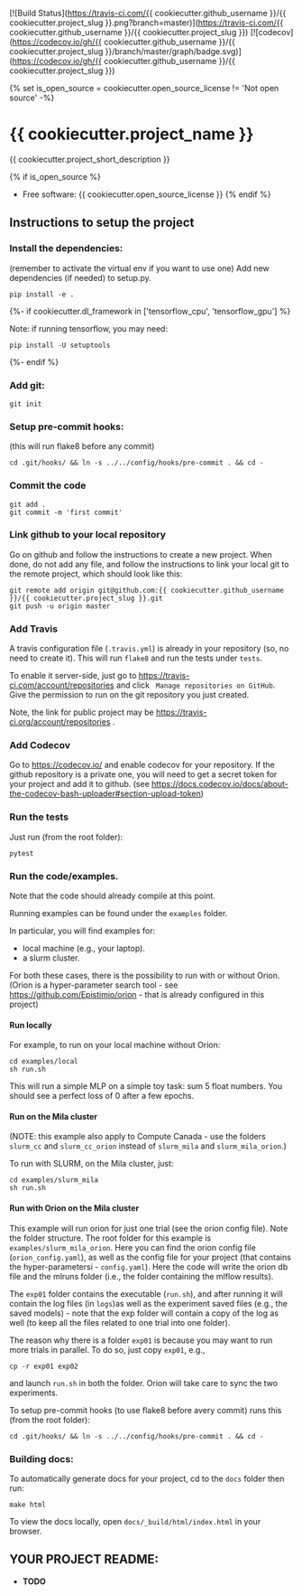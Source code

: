 [![Build Status](https://travis-ci.com/{{ cookiecutter.github_username }}/{{ cookiecutter.project_slug }}.png?branch=master)](https://travis-ci.com/{{ cookiecutter.github_username }}/{{ cookiecutter.project_slug }})
[![codecov](https://codecov.io/gh/{{ cookiecutter.github_username }}/{{ cookiecutter.project_slug }}/branch/master/graph/badge.svg)](https://codecov.io/gh/{{ cookiecutter.github_username }}/{{ cookiecutter.project_slug }})

{% set is_open_source = cookiecutter.open_source_license != 'Not open source' -%}

# {{ cookiecutter.project_name }}


{{ cookiecutter.project_short_description }}

{% if is_open_source %}
* Free software: {{ cookiecutter.open_source_license }}
{% endif %}


## Instructions to setup the project

### Install the dependencies:
(remember to activate the virtual env if you want to use one)
Add new dependencies (if needed) to setup.py.

    pip install -e .
{%- if cookiecutter.dl_framework in ['tensorflow_cpu', 'tensorflow_gpu'] %}

Note: if running tensorflow, you may need:

    pip install -U setuptools
{%- endif %}

### Add git:

    git init

### Setup pre-commit hooks:
(this will run flake8 before any commit)

    cd .git/hooks/ && ln -s ../../config/hooks/pre-commit . && cd -

### Commit the code

    git add .
    git commit -m 'first commit'

### Link github to your local repository
Go on github and follow the instructions to create a new project.
When done, do not add any file, and follow the instructions to
link your local git to the remote project, which should look like this:

    git remote add origin git@github.com:{{ cookiecutter.github_username }}/{{ cookiecutter.project_slug }}.git
    git push -u origin master

### Add Travis
A travis configuration file (`.travis.yml`) is already in your repository (so, no need to
create it). This will run `flake8` and run the tests under `tests`.

To enable it server-side, just go to https://travis-ci.com/account/repositories and click
` Manage repositories on GitHub`. Give the permission to run on the git repository you just created.

Note, the link for public project may be https://travis-ci.org/account/repositories .

### Add Codecov
Go to https://codecov.io/ and enable codecov for your repository.
If the github repository is a private one, you will need to get a
secret token for your project and add it to
github.
(see https://docs.codecov.io/docs/about-the-codecov-bash-uploader#section-upload-token)

### Run the tests
Just run (from the root folder):

    pytest

### Run the code/examples.
Note that the code should already compile at this point.

Running examples can be found under the `examples` folder.

In particular, you will find examples for:
* local machine (e.g., your laptop).
* a slurm cluster.

For both these cases, there is the possibility to run with or without Orion.
(Orion is a hyper-parameter search tool - see https://github.com/Epistimio/orion -
that is already configured in this project)

#### Run locally

For example, to run on your local machine without Orion:

    cd examples/local
    sh run.sh

This will run a simple MLP on a simple toy task: sum 5 float numbers.
You should see a perfect loss of 0 after a few epochs.

#### Run on the Mila cluster
(NOTE: this example also apply to Compute Canada - use the folders
`slurm_cc` and `slurm_cc_orion` instead of `slurm_mila` and `slurm_mila_orion`.)

To run with SLURM, on the Mila cluster, just:

    cd examples/slurm_mila
    sh run.sh

#### Run with Orion on the Mila cluster

This example will run orion for just one trial (see the orion config file).
Note the folder structure. The root folder for this example is
`examples/slurm_mila_orion`.
Here you can find the orion config file (`orion_config.yaml`), as well as the config
file for your project (that contains the hyper-parametersi - `config.yaml`).
Here the code will write the orion db file and the mlruns folder
(i.e., the folder containing the mlflow results).

The `exp01` folder contains the executable (`run.sh`), and after running
it will contain the log files (in `logs`)as well as the experiment saved files
(e.g., the saved models) - note that the exp folder will contain a copy of the
log as well (to keep all the files related to one trial into one folder).


The reason why there is a folder `exp01` is because you may want to run more
trials in parallel. To do so, just copy `exp01`, e.g.,

    cp -r exp01 exp02

and launch `run.sh` in both the folder. Orion will take care to sync the two
experiments.

To setup pre-commit hooks (to use flake8 before avery commit) runs this (from the root folder):

    cd .git/hooks/ && ln -s ../../config/hooks/pre-commit . && cd -

### Building docs:

To automatically generate docs for your project, cd to the `docs` folder then run:

    make html

To view the docs locally, open `docs/_build/html/index.html` in your browser.


## YOUR PROJECT README:

* __TODO__
